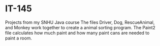 # IT-145
Projects from my SNHU Java course
The files Driver, Dog, RescueAnimal, and Monkey work together to create a animal sorting program. The Paint2 file calculates how much paint and how many paint cans are needed to paint a room.
